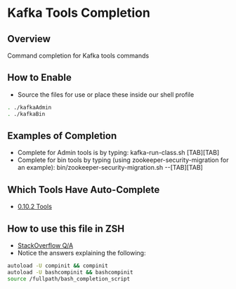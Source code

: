 # Kafka Tools Completion

## Overview
Command completion for Kafka tools commands

## How to Enable
* Source the files for use or place these inside our shell profile

```bash
. ./kafkaAdmin
. ./kafkaBin
```

## Examples of Completion
* Complete for Admin tools is by typing: kafka-run-class.sh [TAB][TAB]
* Complete for bin tools by typing (using zookeeper-security-migration for an example): bin/zookeeper-security-migration.sh --[TAB][TAB]

## Which Tools Have Auto-Complete
* [0.10.2 Tools](https://github.com/apache/kafka/tree/0.10.2/core/src/main/scala/kafka/tools)

## How to use this file in ZSH
* [StackOverflow Q/A](http://stackoverflow.com/questions/3249432/i-have-a-bash-tab-completion-script-is-there-a-simple-way-to-use-it-from-zsh)
* Notice the answers explaining the following:

```bash
autoload -U compinit && compinit
autoload -U bashcompinit && bashcompinit
source /fullpath/bash_completion_script
```


